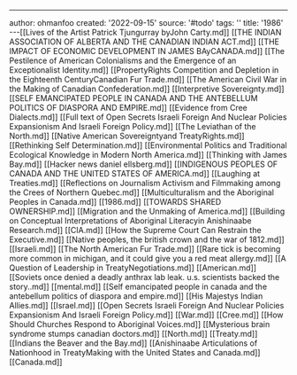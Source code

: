 ---
author: ohmanfoo
created: '2022-09-15'
source: '#todo'
tags: ''
title: '1986'
---[[Lives of the Artist Patrick Tjungurray byJohn Carty.md]]
[[THE INDIAN ASSOCIATION OF ALBERTA AND THE CANADIAN INDIAN ACT.md]]
[[THE IMPACT OF ECONOMIC DEVELOPMENT IN JAMES BAyCANADA.md]]
[[The Pestilence of American Colonialisms and the Emergence of an Exceptionalist Identity.md]]
[[PropertyRights Competition and Depletion in the Eighteenth CenturyCanadian Fur Trade.md]]
[[The American Civil War in the Making of Canadian Confederation.md]]
[[Interpretive Sovereignty.md]]
[[SELF EMANCIPATED PEOPLE IN CANADA AND THE ANTEBELLUM POLITICS OF DIASPORA AND EMPIRE.md]]
[[Evidence from Cree Dialects.md]]
[[Full text of Open Secrets Israeli Foreign And Nuclear Policies Expansionism And Israeli Foreign Policy.md]]
[[The Leviathan of the North.md]]
[[Native American Sovereigntyand TreatyRights.md]]
[[Rethinking Self Determination.md]]
[[Environmental Politics and Traditional Ecological Knowledge in Modern North America.md]]
[[Thinking with James Bay.md]]
[[Hacker news daniel ellsberg.md]]
[[INDIGENOUS PEOPLES OF CANADA AND THE UNITED STATES OF AMERICA.md]]
[[Laughing at Treaties.md]]
[[Reflections on Journalism Activism and Filmmaking among the Crees of Northern Quebec.md]]
[[Multiculturalism and the Aboriginal Peoples in Canada.md]]
[[1986.md]]
[[TOWARDS SHARED OWNERSHIP.md]]
[[Migration and the Unmaking of America.md]]
[[Building on Conceptual Interpretations of Aboriginal Literacyin Anishinaabe Research.md]]
[[CIA.md]]
[[How the Supreme Court Can Restrain the Executive.md]]
[[Native peoples, the british crown and the war of 1812.md]]
[[Israeli.md]]
[[The North American Fur Trade.md]]
[[Rare tick is becoming more common in michigan, and it could give you a red meat allergy.md]]
[[A Question of Leadership in TreatyNegotiations.md]]
[[American.md]]
[[Soviets once denied a deadly anthrax lab leak. u.s. scientists backed the story..md]]
[[mental.md]]
[[Self emancipated people in canada and the antebellum politics of diaspora and empire.md]]
[[His Majestys Indian Allies.md]]
[[Israel.md]]
[[Open Secrets Israeli Foreign And Nuclear Policies Expansionism And Israeli Foreign Policy.md]]
[[War.md]]
[[Cree.md]]
[[How Should Churches Respond to Aboriginal Voices.md]]
[[Mysterious brain syndrome stumps canadian doctors.md]]
[[North.md]]
[[Treaty.md]]
[[Indians the Beaver and the Bay.md]]
[[Anishinaabe Articulations of Nationhood in TreatyMaking with the United States and Canada.md]]
[[Canada.md]]
